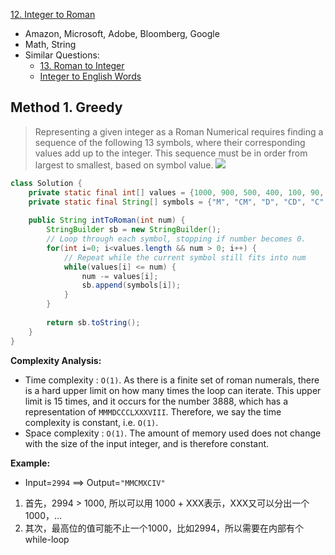 [12. Integer to Roman](https://leetcode.com/problems/integer-to-roman/)

* Amazon, Microsoft, Adobe, Bloomberg, Google
* Math, String
* Similar Questions:
    * [13. Roman to Integer](https://leetcode.com/problems/roman-to-integer/)
    * [Integer to English Words](https://leetcode.com/problems/integer-to-english-words/)
    
    

## Method 1. Greedy
> Representing a given integer as a Roman Numerical requires finding a sequence of the following
> 13 symbols, where their corresponding values add up to the integer.
> This sequence must be in order from largest to smallest, based on symbol value.
> ![](images/12.hardcoding_2_fixed.png)


```java
class Solution {
    private static final int[] values = {1000, 900, 500, 400, 100, 90, 50, 40, 10, 9, 5, 4, 1};
    private static final String[] symbols = {"M", "CM", "D", "CD", "C", "XC", "L", "XL", "X", "IX", "V", "IV", "I"};
    
    public String intToRoman(int num) {
        StringBuilder sb = new StringBuilder();
        // Loop through each symbol, stopping if number becomes 0.
        for(int i=0; i<values.length && num > 0; i++) {
            // Repeat while the current symbol still fits into num
            while(values[i] <= num) {
                num -= values[i];
                sb.append(symbols[i]);
            }
        }
        
        return sb.toString();
    }
}
```

**Complexity Analysis:**
* Time complexity : `O(1)`.
    As there is a finite set of roman numerals, there is a hard upper limit on how many times the loop can iterate. This upper limit is 15 times, and it occurs for the number 3888, which has a representation of `MMMDCCCLXXXVIII`. Therefore, we say the time complexity is constant, i.e. `O(1)`.
* Space complexity : `O(1)`.
    The amount of memory used does not change with the size of the input integer, and is therefore constant.


**Example:**
* Input=`2994` ==> Output=`"MMCMXCIV"`
1. 首先，2994 > 1000, 所以可以用 1000 + XXX表示，XXX又可以分出一个1000，...
2. 其次，最高位的值可能不止一个1000，比如2994，所以需要在内部有个while-loop